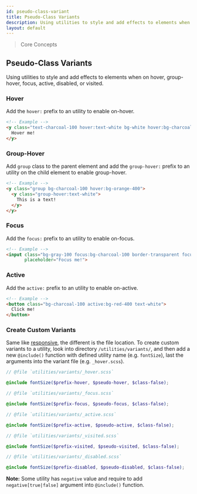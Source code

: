 ```yaml
---
id: pseudo-class-variant
title: Pseudo-Class Variants
description: Using utilities to style and add effects to elements when on hover, group-hover, focus, active, disabled, or visited.
layout: default
---
```


> Core Concepts

## Pseudo-Class Variants

Using utilities to style and add effects to elements when on hover, group-hover, focus, active, disabled, or visited.

### Hover

Add the `hover:` prefix to an utility to enable on-hover.

```html
<!-- Example -->
<y class="text-charcoal-100 hover:text-white bg-white hover:bg-charcoal-100">
  Hover me!
</y>
```

### Group-Hover

Add `group` class to the parent element and add the `group-hover:` prefix to an utility on the child element to enable group-hover.

```html
<!-- Example -->
<y class="group bg-charcoal-100 hover:bg-orange-400">
  <y class="group-hover:text-white">
    This is a text!
  </y>
</y>
```

### Focus

Add the `focus:` prefix to an utility to enable on-focus.

```html
<!-- Example -->
<input class="bg-gray-100 focus:bg-charcoal-100 border-transparent focus:border-gray-200"
       placeholder="Focus me!">

```

### Active

Add the `active:` prefix to an utility to enable on-active.

```html
<!-- Example -->
<button class="bg-charcoal-100 active:bg-red-400 text-white">
  Click me!
</button>
```

### Create Custom Variants

Same like [responsive](/responsive), the different is the file location. To create custom variants to a utility, look into directory `/utilities/variants/`, and then add a new `@include()` function with defined utility name (e.g. `fontSize`), last the arguments into the variant file (e.g. `_hover.scss`).

```scss
// @file `utilities/variants/_hover.scss`

@include fontSize($prefix-hover, $pseudo-hover, $class-false);

// @file `utilities/variants/_focus.scss`

@include fontSize($prefix-focus, $pseudo-focus, $class-false);

// @file `utilities/variants/_active.scss`

@include fontSize($prefix-active, $pseudo-active, $class-false);

// @file `utilities/variants/_visited.scss`

@include fontSize($prefix-visited, $pseudo-visited, $class-false);

// @file `utilities/variants/_disabled.scss`

@include fontSize($prefix-disabled, $pseudo-disabled, $class-false);
```

**Note:** Some utility has `negative` value and require to add `negative[true|false]` argument into `@include()` function.

